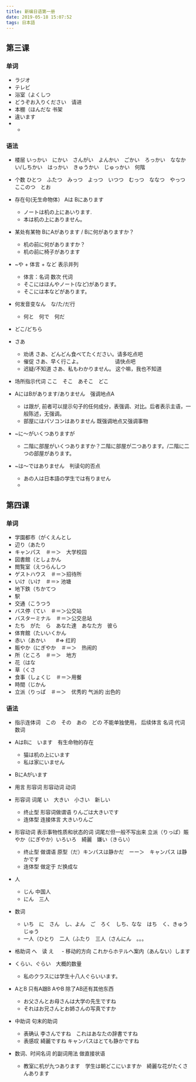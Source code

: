 ```yaml
---
title: 新编日语第一册
date: 2019-05-18 15:07:52
tags: 日本語
---
```

## 第三课
### 单词 
- ラジオ
- テレビ
- 浴室（よくしつ
- どうぞお入りください　请进
- 本棚（ほんだな        书架
- 違います
- -
### 语法
- 楼层 いっかい　にかい　さんがい　よんかい　ごかい　ろっかい　ななかい/しちかい　はっかい　きゅうかい　じゅっかい　何階
- 个数 ひとつ　ふたつ　みっつ　よっつ　いつつ　むっつ　ななつ　やっつ　ここのつ　とお
- 存在句(无生命物体） Aは Bにあります　
	- ノートは机の上にあいります.
    - 本は机の上にありません。
- 某处有某物 BにAがあります / Bに何がありますか？
	- 机の前に何がありますか？
	- 机の前に椅子があります

- ~や + 体言 + など 表示并列
	- 体言：名词 数次 代词 
	- そこにはほんやノート(など)があります。
	- そこには本などがあります。

- 何发音变なん　な/た/だ行 
	- 何と　何で　何だ
- どこ/どちら
- さあ
    - 劝诱 さあ、どんどん食べてたください。请多吃点吧
	- 催促 さあ、早く行こよ。　　　　　　　请快点吧
	- 迟疑/不知道 さあ、私もわかりません。 这个嘛，我也不知道
- 场所指示代词 ここ　そこ　あそこ　どこ
- AにはBがあります/ありません　强调地点A 
    - は跟が, 前者可以提示句子的任何成分，表强调、对比。后者表示主语，一般陈述，无强调。
	- 部屋にはパソコンはありません 既强调地点又强调事物
- ~に〜がいくつありますが　
    - 二階に部屋がいくつありますか？二階に部屋が二つあります。/二階に二つの部屋があります。
- ~は〜ではありません　判读句的否点
    - あの人は日本語の学生では有りません
	-
## 第四课
### 单词
- 学園都市（がくえんとし
- 辺り（あたり
- キャンパス　＃＝＞　大学校园
- 図書館（としょかん
- 閲覧室（えつらんしつ
- ゲストハウス　＃＝＞招待所
- いけ（いけ　＃＝> 池塘
- 地下鉄（ちかてつ
- 駅
- 交通（こうつう
- バス停（てい　＃＝＞公交站
- バスターミナル　＃＝＞公交总站
- たち　がた　ら　あなた達　あなた方　彼ら
- 体育館（たいいくかん　
- 赤い（あかい　　#=> 红的
- 賑やか（にぎやか　＃＝＞　热闹的
- 所（ところ　＃＝＞　地方
- 花（はな　
- 草（くさ
- 食事（しょくじ　＃＝＞用餐
- 時間（じかん　
- 立派（りっぱ　＃＝＞　优秀的 气派的 出色的


### 语法
- 指示连体词　この　その　あの　どの 不能单独使用， 后续体言 名词 代词 数词
- AはBに　います　有生命物的存在
    - 猫は机の上にいます
	- 私は家にいません
- BにAがいます
- 用言 形容词 形容动词 动词
- 形容词 词尾 い　大きい　小さい　新しい
    - 终止型 形容词做谓语  りんごは大きいです
	- 连体型 连接体言 大きいりんご
- 形容动词 表示事物性质和状态的词 词尾だ但一般不写出来 立派（りっぱ）賑やか（にぎやか）いろいろ　綺麗　嫌い（きらい）　
    - 终止型 做谓语 原型（だ）キンパスは静かだ　ーー＞　キャンパス は静かです
	- 连体型 做定于 だ换成な

- 人　
    - じん 中国人
	- にん　三人　
- 数词
    - いち　に　さん　し、よん　ご　ろく　しち、なな　はち　く、きゅう　じゅう
	- 一人（ひとり　二人（ふたり　三人（さんにん　。。。
- 格助词 へ　读 え
 　 - 移动的方向 これからホテルへ案内（あんない）します
- くらい、ぐらい　大概的数量
    - 私のクラスには学生十八人ぐらいいます。
- AとB 只有A跟B AやB 除了AB还有其他东西
    - お父さんとお母さんは大学の先生ですね
	- それはお兄さんとお姉さんの写真ですか
- 中助词 句末的助词 
    - 表确认 李さんですね　これはあなたの辞書ですね
	- 表感叹 綺麗ですね キャンパスはとても静かですね
- 数词、时间名词 的副词用法 做直接状语
    - 教室に机が九つあります　学生は朝どこにいますか　綺麗な花がたくさんあります

